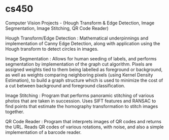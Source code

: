# cs450
Computer Vision Projects - (Hough Transform &amp; Edge Detection, Image Segmentation, Image Stitching, QR Code Reader)

Hough Transform/Edge Detection : Mathematical underpinnings and implementation of Canny Edge Detection, along with application using the Hough transform to detect circles in images.

Image Segmentation : Allows for human seeding of labels, and performs segmentation by implementation of the graph cut algorithm. Pixels are assigned weights tied to them being labelled as foreground or background, as well as weights comparing neighboring pixels (using Kernel Density Estimation), to build a graph structure which is used to minimize the cost of a cut between background and foreground classification.

Image Stitching : Program that performs panoramic stitching of various photos that are taken in succession. Uses SIFT features and RANSAC to find points that estimate the homography transformation to stitch images together.

QR Code Reader : Program that interprets images of QR codes and returns the URL. Reads QR codes of various rotations, with noise, and also a simple implementation of a barcode reader.
